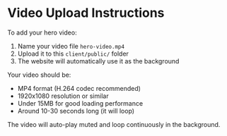 # Video Upload Instructions

To add your hero video:

1. Name your video file `hero-video.mp4`
2. Upload it to this `client/public/` folder
3. The website will automatically use it as the background

Your video should be:
- MP4 format (H.264 codec recommended)
- 1920x1080 resolution or similar
- Under 15MB for good loading performance
- Around 10-30 seconds long (it will loop)

The video will auto-play muted and loop continuously in the background.